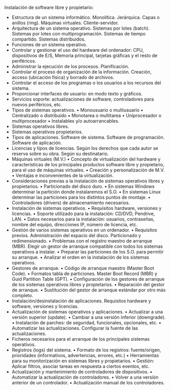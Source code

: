 Instalación de software libre y propietario:

- Estructura de un sistema informático. Monolítica. Jerárquica. Capas o anillos (ring). Máquinas virtuales. Cliente-servidor.
- Arquitectura de un sistema operativo. Sistemas por lotes (batch). Sistemas por lotes con multiprogramación. Sistemas de tiempo compartido. Sistemas distribuidos.
- Funciones de un sistema operativo.
-  Controlar y gestionar el uso del hardware del ordenador: CPU, dispositivos de E/S, Memoria principal, tarjetas gráficas y el resto de periféricos.
-  Administrar la ejecución de los procesos. Planificación.
-  Controlar el proceso de organización de la información. Creación, acceso (ubicación física) y borrado de archivos.
-  Controlar el acceso de los programas o los usuarios a los recursos del sistema.
-  Proporcionar interfaces de usuario: en modo texto y gráficos.
-  Servicios soporte: actualizaciones de software, controladores para nuevos periféricos, etc.
- Tipos de sistemas operativos.
• Monousuario o multiusuario
• Centralizado o distribuido
• Monotarea o multitarea
• Uniprocesador o multiprocesador
• Instalables y/o autoarrancables.
- Sistemas operativos libres.
- Sistemas operativos propietarios.
- Tipos de aplicaciones. Software de sistema. Software de programación. Software de
aplicación.
- Licencias y tipos de licencias. Según los derechos que cada autor se reserva sobre su
obra. Según su destinatario.
- Máquinas virtuales (M.V.)
• Concepto de virtualización del hardware y características de los principales productos
software libre y propietario, para el uso de máquinas virtuales.
• Creación y personalización de M.V.
• Ventajas e inconvenientes de la virtualización.
- Consideraciones previas a la instalación de sistemas operativos libres y propietarios.
• Particionado del disco duro.
• En sistemas Windows determinar la partición donde instalaremos el S.O.
• En sistemas Linux determinar las particiones para los distintos puntos de montaje.
• Controladores (drivers) de almacenamiento necesarios.
- Instalación de sistemas operativos.
• Requisitos hardware, versiones y licencias.
• Soporte utilizado para la instalación: CD/DVD, Pendrive, LAN.
• Datos necesarios para la instalación: usuarios, contraseñas, nombre del equipo,
direcciones IP, número de licencia, etc.
- Gestión de varios sistemas operativos en un ordenador.
• Requisitos previos. Administración del espacio del disco. Particionado y
redimensionado.
• Problemas con el registro maestro de arranque (MBR). Elegir un gestor de arranque
compatible con todos los sistemas operativos a instalar.
• Preparar las particiones de los S.O. para permitir su arranque.
• Analizar el orden en la instalación de los sistemas operativos.
- Gestores de arranque.
• Código de arranque maestro (Master Boot Code).
• Formatos tabla de particiones. Master Boot Record (MBR) y Guid Partition Table
(GPT).
• Configuración de los gestores de arranque de los sistemas operativos libres y
propietarios.
• Reparación del gestor de arranque.
• Sustitución del gestor de arranque estándar por otro más completo.
- Instalación/desinstalación de aplicaciones. Requisitos hardware y software, versiones y
licencias.
- Actualización de sistemas operativos y aplicaciones.
• Actualizar a una versión superior (update).
• Cambiar a una versión inferior (downgrade).
• Instalación de parches: de seguridad, funcionales, opcionales, etc.
• Automatizar las actualizaciones. Configurar la fuente de las actualizaciones.
- Ficheros necesarios para el arranque de los principales sistemas operativos.
- Registros (logs) del sistema.
• Formato de los registros: fuente/origen, prioridades (informativos, advertencias,
errores, etc.)
• Herramientas para su monitorización en sistemas libres y propietarios.
• Gestión: Aplicar filtros, asociar tareas en respuesta a ciertos eventos, etc.
- Actualización y mantenimiento de controladores de dispositivos.
• Automatizar la actualización de controladores.
• Volver a una versión anterior de un controlador.
• Actualización manual de los controladores. 
